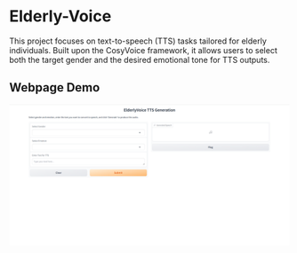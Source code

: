 # Elderly-Voice
This project focuses on text-to-speech (TTS) tasks tailored for elderly individuals. Built upon the CosyVoice framework, it allows users to select both the target gender and the desired emotional tone for TTS outputs.
## Webpage Demo
![demo](images/web.png)
